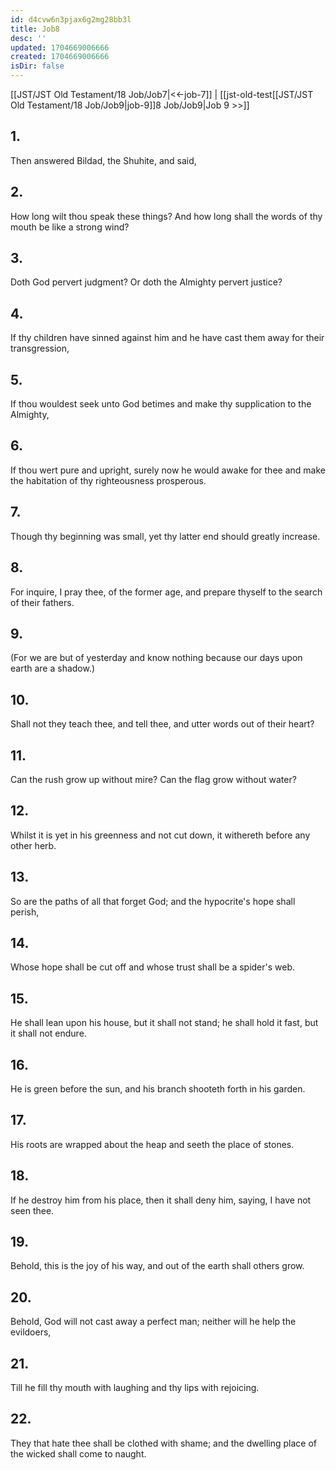 ```yaml
---
id: d4cvw6n3pjax6g2mg28bb3l
title: Job8
desc: ''
updated: 1704669006666
created: 1704669006666
isDir: false
---
```

[[JST/JST Old Testament/18 Job/Job7|<<-job-7]] | [[jst-old-test[[JST/JST Old Testament/18 Job/Job9|job-9]]8 Job/Job9|Job 9 >>]]
## 1.
Then answered Bildad, the Shuhite, and said,
## 2.
How long wilt thou speak these things? And how long shall the words of thy mouth be like a strong wind?
## 3.
Doth God pervert judgment? Or doth the Almighty pervert justice?
## 4.
If thy children have sinned against him and he have cast them away for their transgression,
## 5.
If thou wouldest seek unto God betimes and make thy supplication to the Almighty,
## 6.
If thou wert pure and upright, surely now he would awake for thee and make the habitation of thy righteousness prosperous.
## 7.
Though thy beginning was small, yet thy latter end should greatly increase.
## 8.
For inquire, I pray thee, of the former age, and prepare thyself to the search of their fathers.
## 9.
(For we are but of yesterday and know nothing because our days upon earth are a shadow.)
## 10.
Shall not they teach thee, and tell thee, and utter words out of their heart?
## 11.
Can the rush grow up without mire? Can the flag grow without water?
## 12.
Whilst it is yet in his greenness and not cut down, it withereth before any other herb.
## 13.
So are the paths of all that forget God; and the hypocrite\'s hope shall perish,
## 14.
Whose hope shall be cut off and whose trust shall be a spider\'s web.
## 15.
He shall lean upon his house, but it shall not stand; he shall hold it fast, but it shall not endure.
## 16.
He is green before the sun, and his branch shooteth forth in his garden.
## 17.
His roots are wrapped about the heap and seeth the place of stones.
## 18.
If he destroy him from his place, then it shall deny him, saying, I have not seen thee.
## 19.
Behold, this is the joy of his way, and out of the earth shall others grow.
## 20.
Behold, God will not cast away a perfect man; neither will he help the evildoers,
## 21.
Till he fill thy mouth with laughing and thy lips with rejoicing.
## 22.
They that hate thee shall be clothed with shame; and the dwelling place of the wicked shall come to naught.

